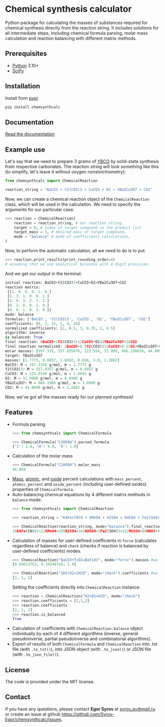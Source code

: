 # Chemical synthesis calculator
Python package for calculating the masses of substances required for chemical synthesis directly from the reaction string. It includes solutions for all intermediate steps, including chemical formula parsing, molar mass calculation and reaction balancing with different matrix methods.

## Prerequisites
* [Python](https://www.python.org/downloads/) 3.10+
* [SciPy](https://scipy.org/)

## Installation
Install from [pypi](https://pypi.org/project/chemsynthcalc/):

``` Bash
pip install chemsynthcalc
```

## Documentation
[Read the documentation](https://syrov-egor.github.io/chemsynthcalc/)

## Example use
Let's say that we need to prepare 3 grams of [YBCO](https://en.wikipedia.org/wiki/Yttrium_barium_copper_oxide) by solid-state synthesis from respective carbonates. The reaction string will look something like this (to simplify, let's leave it without oxygen nonstoichiometry):

``` Python
from chemsynthcalc import ChemicalReaction

reaction_string = "BaCO3 + Y2(CO3)3 + CuCO3 + O2 → YBa2Cu3O7 + CO2"
```

Now, we can create a chemical reaction object of the `ChemicalReaction` class, which will be used in the calculation. We need to specify the arguments for our particular case:
``` Python
>>> reaction = ChemicalReaction(
    reaction = reaction_string, # our reaction string
    target = 0, # index of target compound in the product list
    target_mass = 3, # desired mass of target compound,
    mode = "balance" # mode of coefficients calculations,
)
```

Now, to perform the automatic calculation, all we need to do is to put:
``` Python
>>> reaction.print_results(print_rounding_order=4) 
# assuming that we use analytical balances with 4 digit presicion
```

And we get our output in the terminal:
``` Python
initial reaction: BaCO3+Y2(CO3)3+CuCO3+O2→YBa2Cu3O7+CO2
reaction matrix:
 [[1. 0. 0. 0. 2. 0.]
 [1. 3. 1. 0. 0. 1.]
 [3. 9. 3. 2. 7. 2.]
 [0. 2. 0. 0. 1. 0.]
 [0. 0. 1. 0. 3. 0.]]
mode: balance
formulas: ['BaCO3', 'Y2(CO3)3', 'CuCO3', 'O2', 'YBa2Cu3O7', 'CO2']
coefficients: [8, 2, 12, 1, 4, 26]
normalized coefficients: [2, 0.5, 3, 0.25, 1, 6.5]
algorithm: inverse
is balanced: True
final reaction: 8BaCO3+2Y2(CO3)3+12CuCO3+O2→4YBa2Cu3O7+26CO2
final reaction normalized: 2BaCO3+0.5Y2(CO3)3+3CuCO3+0.25O2→YBa2Cu3O7+6.5CO2
molar masses: [197.335, 357.835676, 123.554, 31.998, 666.190838, 44.009]
target: YBa2Cu3O7
masses: [1.7773, 0.8057, 1.6692, 0.036, 3.0, 1.2882]
BaCO3: M = 197.3350 g/mol, m = 1.7773 g
Y2(CO3)3: M = 357.8357 g/mol, m = 0.8057 g
CuCO3: M = 123.5540 g/mol, m = 1.6692 g
O2: M = 31.9980 g/mol, m = 0.0360 g
YBa2Cu3O7: M = 666.1908 g/mol, m = 3.0000 g
CO2: M = 44.0090 g/mol, m = 1.2882 g
```
Now, we've got all the masses ready for our planned synthesis!

## Features
* Formula parsing
  ```Python
  >>> from chemsynthcalc import ChemicalFormula

  >>> ChemicalFormula("C2H5OH").parsed_formula
  {'C': 2.0, 'H': 6.0, 'O': 1.0}
  ```
* Calculation of the molar mass 
  ```Python
  >>> ChemicalFormula("C2H5OH").molar_mass
  46.069
  ```
* [Mass](https://en.wikipedia.org/wiki/Mass_fraction_(chemistry)), [atomic](https://en.wikipedia.org/wiki/Mole_fraction), and [oxide](https://d32ogoqmya1dw8.cloudfront.net/files/introgeo/studio/examples/minex02.pdf) percent calculations with `mass_percent`, `atomic_percent` and `oxide_percent` (including user-defined oxides) properties of `ChemicalFormula`.
* Auto-balancing chemical equations by 4 different matrix methods in `balance` mode:
  ```Python
  >>> from chemsynthcalc import ChemicalReaction

  >>> reaction_string = "K4Fe(CN)6 + KMnO4 + H2SO4 = KHSO4 + Fe2(SO4)3 + MnSO4 + HNO3 + CO2 + H2O"

  >>> ChemicalReaction(reaction_string, mode="balance").final_reaction
  10K4Fe(CN)6+122KMnO4+299H2SO4=162KHSO4+5Fe2(SO4)3+122MnSO4+60HNO3+60CO2+188H2O
  ```
* Calculation of masses for user-defined coefficients in `force` (calculates regardless of balance) and `check` (checks if reaction is balanced by user-defined coefficients) modes.
  ```Python
  >>> ChemicalReaction("BaCO3+TiO2=BaTiO3", mode="force").masses #we can drop CO2 product and still get masses in this mode. 
  [0.84623763, 0.34248749, 1.0]
  ```
  ```Python
  >>> ChemicalReaction("2H2+O2=2H2O", mode="check").coefficients #we can be sure that reaction is balanced with our coefficients in this mode
  [2, 1, 2]
  ```
  Setting the coefficients directly into `ChemicalReaction` instance:
  ```Python
  >>> reaction = ChemicalReaction("H2+O2=H2O", mode="check")
  >>> reaction.coefficients = [2,1,2]
  >>> reaction.coefficients
  [2, 1, 2]
  >>> reaction.is_balanced
  True
  ```
* Calculation of coefficients with `ChemicalReaction.balance` object individually by each of 4 different algorithms (inverse, general pseudoinverse, partial pseudoinverse and combinatorial algorithms).
* Export of results of both `ChemicalFormula` and `ChemicalReaction` into .txt file (with `.to_txt()`), into JSON object (with `.to_json()`) or JSON file (with `.to_json_file()`).

## License
The code is provided under the MIT license.

## Contact
If you have any questions, please contact **Egor Syrov** at syrov_ev@mail.ru or
create an issue at github https://github.com/Syrov-Egor/chemsynthcalc/issues.